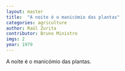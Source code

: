 ```yaml
---
layout: master
title:  "A noite é o manicómio das plantas"
categories: agriculture
author: Raúl Zurita
contributor: Bruno Ministro
imgs: 2
year: 1979
---
```


A noite é o manicómio das plantas.



